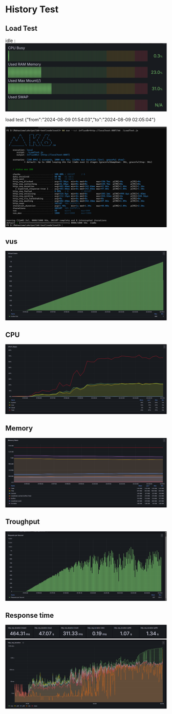 # History Test

## Load Test

idle : ![alt text](image.png)

load test {"from":"2024-08-09 01:54:03","to":"2024-08-09 02:05:04"}

![alt text](image-7.png)

## vus

![alt text](image-1.png)

## CPU

![alt text](image-3.png)

## Memory

![alt text](image-4.png)

## Troughput

![alt text](image-2.png)

## Response time

![alt text](image-6.png)
![alt text](image-5.png)

